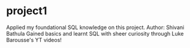 # project1
Applied my foundational SQL knowledge on this project.
Author: Shivani Bathula
Gained basics and learnt SQL with sheer curiosity through Luke Barousse's YT videos!
